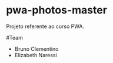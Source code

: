 # pwa-photos-master

Projeto referente ao curso PWA.

#Team
 * Bruno Clementino
 * Elizabeth Naressi
